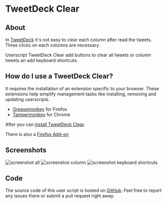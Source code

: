 # TweetDeck Clear

## About

In [TweetDeck](https://tweetdeck.twitter.com/) it's not easy to clear each column after read the tweets. Three clicks on each columns are necessary.

Userscript TweetDeck Clear add buttons to clear all tweets or column tweets an add keyboard shortcuts.

## How do I use a TweetDeck Clear?

It requires the installation of an extension specific to your browser. These extensions help simplify management tasks like installing, removing and updating userscripts.

- [Greasemonkey](https://addons.mozilla.org/fr/firefox/addon/greasemonkey/) for Firefox
- [Tampermonkey](https://chrome.google.com/webstore/detail/tampermonkey/dhdgffkkebhmkfjojejmpbldmpobfkfo) for Chrome

After you can [install TweetDeck Clear](https://raw.githubusercontent.com/b1nj/userscripts/master/TweetDeck_Clear.user.js).

There is also a [Firefox Add-on](https://addons.mozilla.org/fr/firefox/addon/tweetdeck-plus/)

## Screenshots

![screenshot all](https://raw.githubusercontent.com/b1nj/userscripts/master/screenshots/TweetDeck_Clear_1.jpg) ![screenshot column](https://raw.githubusercontent.com/b1nj/userscripts/master/screenshots/TweetDeck_Clear_2.jpg) ![screenshot keyboard shortcuts](https://raw.githubusercontent.com/b1nj/userscripts/master/screenshots/TweetDeck_Clear_3.jpg)

## Code

The source code of this user script is hosted on [GitHub](https://github.com/b1nj/userscripts). Feel free to report any issues there or submit a pull request right away.
